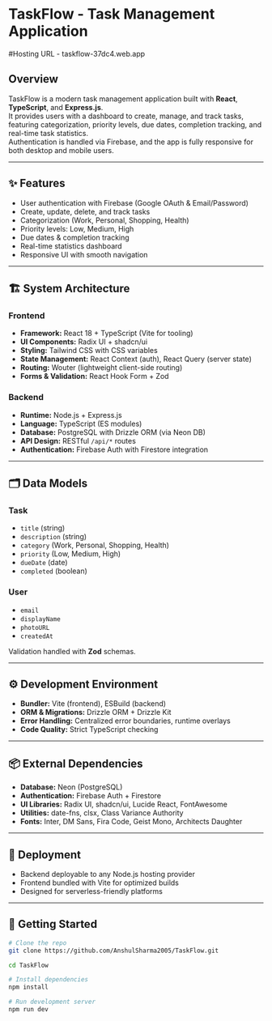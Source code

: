 # TaskFlow - Task Management Application
#Hosting URL - taskflow-37dc4.web.app
## Overview  
TaskFlow is a modern task management application built with **React**, **TypeScript**, and **Express.js**.  
It provides users with a dashboard to create, manage, and track tasks, featuring categorization, priority levels, due dates, completion tracking, and real-time task statistics.  
Authentication is handled via Firebase, and the app is fully responsive for both desktop and mobile users.  

---

## ✨ Features  
- User authentication with Firebase (Google OAuth & Email/Password)  
- Create, update, delete, and track tasks  
- Categorization (Work, Personal, Shopping, Health)  
- Priority levels: Low, Medium, High  
- Due dates & completion tracking  
- Real-time statistics dashboard  
- Responsive UI with smooth navigation  

---

## 🏗️ System Architecture  

### Frontend  
- **Framework:** React 18 + TypeScript (Vite for tooling)  
- **UI Components:** Radix UI + shadcn/ui  
- **Styling:** Tailwind CSS with CSS variables  
- **State Management:** React Context (auth), React Query (server state)  
- **Routing:** Wouter (lightweight client-side routing)  
- **Forms & Validation:** React Hook Form + Zod  

### Backend  
- **Runtime:** Node.js + Express.js  
- **Language:** TypeScript (ES modules)  
- **Database:** PostgreSQL with Drizzle ORM (via Neon DB)  
- **API Design:** RESTful `/api/*` routes  
- **Authentication:** Firebase Auth with Firestore integration  

---

## 🗂️ Data Models  

### Task  
- `title` (string)  
- `description` (string)  
- `category` (Work, Personal, Shopping, Health)  
- `priority` (Low, Medium, High)  
- `dueDate` (date)  
- `completed` (boolean)  

### User  
- `email`  
- `displayName`  
- `photoURL`  
- `createdAt`  

Validation handled with **Zod** schemas.  

---

## ⚙️ Development Environment  
- **Bundler:** Vite (frontend), ESBuild (backend)  
- **ORM & Migrations:** Drizzle ORM + Drizzle Kit  
- **Error Handling:** Centralized error boundaries, runtime overlays  
- **Code Quality:** Strict TypeScript checking  

---

## 📦 External Dependencies  
- **Database:** Neon (PostgreSQL)  
- **Authentication:** Firebase Auth + Firestore  
- **UI Libraries:** Radix UI, shadcn/ui, Lucide React, FontAwesome  
- **Utilities:** date-fns, clsx, Class Variance Authority  
- **Fonts:** Inter, DM Sans, Fira Code, Geist Mono, Architects Daughter  

---

## 🚀 Deployment  
- Backend deployable to any Node.js hosting provider  
- Frontend bundled with Vite for optimized builds  
- Designed for serverless-friendly platforms  

---

## 📌 Getting Started  

```bash
# Clone the repo
git clone https://github.com/AnshulSharma2005/TaskFlow.git

cd TaskFlow

# Install dependencies
npm install

# Run development server
npm run dev
